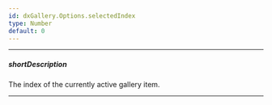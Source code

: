 ```yaml
---
id: dxGallery.Options.selectedIndex
type: Number
default: 0
---
```

---
##### shortDescription
The index of the currently active gallery item.

---
